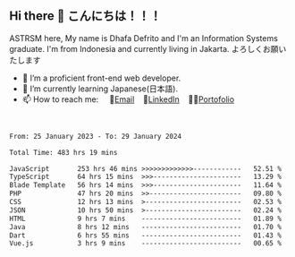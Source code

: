 ## Hi there 👋 こんにちは！！！
ASTRSM here, My name is Dhafa Defrito and I'm an Information Systems graduate. I'm from Indonesia and currently living in Jakarta. よろしくお願いたします

- 🔭 I’m a proficient front-end web developer.
- 🌱 I’m currently learning Japanese(日本語).
- 📫 How to reach me: &nbsp;&nbsp;&nbsp;&nbsp;📧[Email](ddefrito@gmail.com)&nbsp;&nbsp;&nbsp;&nbsp;💼[LinkedIn](https://www.linkedin.com/in/dhafa-defrita-rama-yudistira-9357a9229/)&nbsp;&nbsp;&nbsp;&nbsp;👨‍🎨[Portofolio](https://ddefrito.vercel.app/)
<br>
<!-- <p align="left">
<a href="https://github.com/ASTRSM">
  <img height="180em" src="https://github-readme-stats-eight-theta.vercel.app/api?username=ASTRSM&show_icons=true&theme=dracula&include_all_commits=true&count_private=true"/>
  <img height="180em" src="https://github-readme-stats-eight-theta.vercel.app/api/top-langs/?username=ASTRSM&layout=compact&langs_count=8&theme=dracula"/>
</a>
</p> -->

<!--START_SECTION:waka-->

```txt
From: 25 January 2023 - To: 29 January 2024

Total Time: 483 hrs 19 mins

JavaScript       253 hrs 46 mins >>>>>>>>>>>>>------------   52.51 %
TypeScript       64 hrs 15 mins  >>>----------------------   13.29 %
Blade Template   56 hrs 14 mins  >>>----------------------   11.64 %
PHP              47 hrs 20 mins  >>-----------------------   09.80 %
CSS              12 hrs 13 mins  >------------------------   02.53 %
JSON             10 hrs 50 mins  >------------------------   02.24 %
HTML             9 hrs 7 mins    -------------------------   01.89 %
Java             8 hrs 12 mins   -------------------------   01.70 %
Dart             6 hrs 55 mins   -------------------------   01.43 %
Vue.js           3 hrs 9 mins    -------------------------   00.65 %
```

<!--END_SECTION:waka-->
